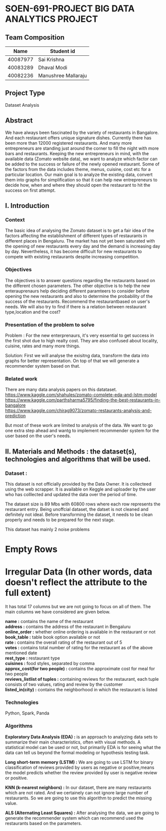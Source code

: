 # SOEN-691-PROJECT BIG DATA ANALYTICS PROJECT

## Team Composition

| Name  | Student id |
| --- | --- |
| 40087977 | Sai Krishna |
| 40083289 | Dhaval Modi |
| 40082236 | Manushree Mallaraju |

## Project Type
Dataset Analysis

## Abstract
We have always been fascinated by the variety of restaurants in Bangalore. And each restaurant offers unique signature dishes. Currently there has been more than 12000 registered restaurants. And many more entrepreneurs are standing just around the corner to fill the night with more bars and restaurants. Keeping the new entrepreneurs in mind, with the available data (Zomato website data), we want to analyze which factor can be added to the success or failure of the newly opened restaurant. Some of the factors from the data includes theme, menus, cuisine, cost etc for a particular location. Our main goal is to analyze the existing data, convert them into graphs for simplification so that it can help new entrepreneurs to decide how, when and where they should open the restaurant to hit the success on first attempt.

## I. Introduction
### Context

The basic idea of analysing the Zomato dataset is to get a fair idea of the factors affecting the establishment of different types of restaurants in different places in Bengaluru. The market has not yet been saturated with the opening of new restaurants every day and the demand is increasing day by day. Nevertheless, it has become difficult for new restaurants to compete with existing restaurants despite increasing competition.

### Objectives

The objectives is to answer questions regarding the restaurants based on the different chosen parameters. 
The other objective is to help the new enterauprenaurs help deciding different paramteers to consider before opening the new restaurants and also to determine the probability of the success of the restaurants.
Recommend the restaurantbased on user's needs.
We will also try to find if there is a relation between restaurant type,location and the cost?

### Presentation of the problem to solve

Problem : For the new enterprenaurs, it's very essential to get success in the first shot due to high realty cost. 
They are also confused about locality, cuisine, rates and many more things.

Solution: First we will analyse the exisitng data, transform the data into graphs for better representation. 
On top of that we will generate a recommender system based on that.  

### Related work 

There are many data analysis papers on this datataset. <br />
https://www.kaggle.com/shahules/zomato-complete-eda-and-lstm-model <br />
https://www.kaggle.com/parthsharma5795/finding-the-best-restaurants-in-bangalore <br />
https://www.kaggle.com/chirag9073/zomato-restaurants-analysis-and-prediction <br />

But most of these work are limited to analysis of the data. We want to go one extra step ahead and wantg to implement 
recommender system for the user based on the user's needs.

## II. Materials and Methods : the dataset(s), technologies and algorithms that will be used.

### Dataset : 

This dataset is not officially provided by the Data Owner. It is collecteed using the web scrapper. It is available on Keggle and uploader by the user who has colllected and updated the data over the period of time. 

The dataset size is 89 Mbs with 60800 rows where each row represents the restaurant entry. Being unoffcial dataset, the datset is not cleaned and definitely not ideal. Before transforming the dataset, it needs to be clean properly and needs to be prepared for the next stage. 

This dataset has mainly 2 noise problems

# Empty Rows
# Irregular Data (In other words, data doesn't reflect the attribute to the full extent)

It has total 17 columns but we are not going to focus on all of them. The main columns we have considered are given below.

<b>name :</b> contains the name of the restaurant <br />
<b>address :</b> contains the address of the restaurant in Bengaluru <br />
<b>online_order :</b> whether online ordering is available in the restaurant or not <br />
<b>book_table :</b> table book option available or not <br />
<b>rate :</b> contains the overall rating of the restaurant out of 5 <br />
<b>votes :</b> contains total number of rating for the restaurant as of the above mentioned date <br />
<b>rest_type :</b> restaurant type <br />
<b>cuisines :</b> food styles, separated by comma <br />
<b>approx_cost(for two people) :</b> contains the approximate cost for meal for two people <br />
<b>reviews_listlist of tuples :</b>  containing reviews for the restaurant, each tuple consists of two values, rating and review by the customer <br />
<b>listed_in(city) :</b> contains the neighborhood in which the restaurant is listed <br />

### Technologies

Python, Spark, Panda

### Algorithms

<b>Exploratory Data Analysis (EDA) :</b> is an approach to analyzing data sets to summarize their main characteristics, often with visual methods. A statistical model can be used or not, but primarily EDA is for seeing what the data can tell us beyond the formal modeling or hypothesis testing task.

<b>Long short-term memory (LSTM) :</b> We are going to use LSTM for binary classification of reviews provided by users as negative or positive,means the model predicts whether the review provided by user is negative review or positive.

<b>KNN (k-nearest neighbors) :</b> In our dataset, there are many restaurants which are not rated. And we certainely can not ignore large number of restaurants. So we are going to use this algorithm to predict the missing value.

<b>ALS (Alternating Least Squares) :</b> After analysing the data, we are going to generate the recommender system which can recommend used the restaurants based on the parameters.
